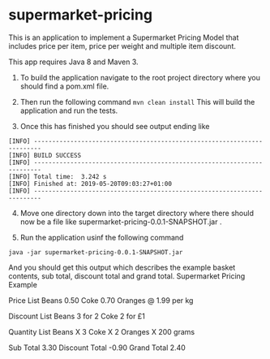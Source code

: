 # supermarket-pricing
This is an application to implement a Supermarket Pricing Model that includes price per item, price per weight and multiple item discount.

This app requires Java 8 and Maven 3.

1. To build the application navigate to the root project directory where you should find a pom.xml file.

2. Then run the following command 
```mvn clean install```
This will build the application and run the tests.

3. Once this has finished you should see output ending like
```
[INFO] ------------------------------------------------------------------------
[INFO] BUILD SUCCESS
[INFO] ------------------------------------------------------------------------
[INFO] Total time:  3.242 s
[INFO] Finished at: 2019-05-20T09:03:27+01:00
[INFO] ------------------------------------------------------------------------
```

4. Move one directory down into the target directory where there should now be a file like supermarket-pricing-0.0.1-SNAPSHOT.jar .

5. Run the application usinf the following command

```java -jar supermarket-pricing-0.0.1-SNAPSHOT.jar```

And you should get this output which describes the example basket contents, sub total, discount total and grand total.
Supermarket Pricing Example

Price List
Beans 0.50
Coke 0.70
Oranges @ 1.99 per kg

Discount List
Beans 3 for 2
Coke 2 for £1

Quantity List
Beans X 3
Coke X 2
Oranges X 200 grams

Sub Total 3.30
Discount Total -0.90
Grand Total 2.40


